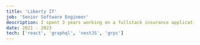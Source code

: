 ```yaml
---
title: 'Liberty IT'
job: 'Senior Software Engineer'
description: I spent 3 years working on a fullstack insurance application, specifically working on the migration of the multistep quote form to use react formik, other modern react features, as well as working closely with the business to implement new features.
date: 2021 - 2023
tech: ['react', 'graphql', 'nestJS', 'grpc']
---
```

